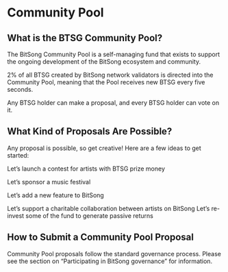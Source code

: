 # Community Pool

## What is the BTSG Community Pool?

The BitSong Community Pool is a self-managing fund that exists to support the ongoing development of the BitSong ecosystem and community.

2% of all BTSG created by BitSong network validators is directed into the Community Pool, meaning that the Pool receives new BTSG every five seconds.

Any BTSG holder can make a proposal, and every BTSG holder can vote on it.

## What Kind of Proposals Are Possible?

Any proposal is possible, so get creative! Here are a few ideas to get started:

Let’s launch a contest for artists with BTSG prize money&#x20;

Let’s sponsor a music festival&#x20;

Let’s add a new feature to BitSong&#x20;

Let’s support a charitable collaboration between artists on BitSong Let’s re-invest some of the fund to generate passive returns

## How to Submit a Community Pool Proposal

Community Pool proposals follow the standard governance process. Please see the section on “Participating in BitSong governance” for information.
